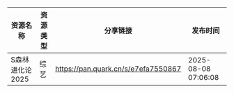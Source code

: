 | 资源名称       | 资源类型 | 分享链接                                | 发布时间                |
| ---------- | ---- | ----------------------------------- | ------------------- |
| S森林进化论2025 | 综艺   | https://pan.quark.cn/s/e7efa7550867 | 2025-08-08 07:06:08 |
